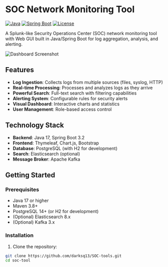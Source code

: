 # SOC Network Monitoring Tool

[![Java](https://img.shields.io/badge/Java-17%2B-blue)](https://www.java.com/)
[![Spring Boot](https://img.shields.io/badge/Spring%20Boot-3.2.0-brightgreen)](https://spring.io/projects/spring-boot)
[![License](https://img.shields.io/badge/License-MIT-green)](https://opensource.org/licenses/MIT)

A Splunk-like Security Operations Center (SOC) network monitoring tool with Web GUI built in Java/Spring Boot for log aggregation, analysis, and alerting.

![Dashboard Screenshot](./screenshots/dashboard.png)

## Features

- **Log Ingestion**: Collects logs from multiple sources (files, syslog, HTTP)
- **Real-time Processing**: Processes and analyzes logs as they arrive
- **Powerful Search**: Full-text search with filtering capabilities
- **Alerting System**: Configurable rules for security alerts
- **Visual Dashboard**: Interactive charts and statistics
- **User Management**: Role-based access control

## Technology Stack

- **Backend**: Java 17, Spring Boot 3.2
- **Frontend**: Thymeleaf, Chart.js, Bootstrap
- **Database**: PostgreSQL (with H2 for development)
- **Search**: Elasticsearch (optional)
- **Message Broker**: Apache Kafka

## Getting Started

### Prerequisites

- Java 17 or higher
- Maven 3.8+
- PostgreSQL 14+ (or H2 for development)
- (Optional) Elasticsearch 8.x
- (Optional) Kafka 3.x

### Installation

1. Clone the repository:
```bash
git clone https://github.com/darksq13/SOC-tools.git
cd soc-tool
